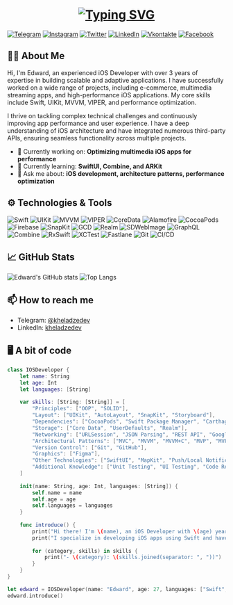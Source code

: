 <h1 align="center">
<a href="https://git.io/typing-svg"><img src="https://readme-typing-svg.herokuapp.com?font=Fira+Code&size=45&pause=1000&color=0EA293&center=true&vCenter=true&width=1000&lines=Hello+there!;I'm+Edward,+iOS+Developer" alt="Typing SVG" /></a>
</h1>

[![Telegram](https://img.shields.io/badge/-Telegram-090909?style=for-the-badge&logo=telegram&logoColor=27A0D9)](https://t.me/kheladzedev)
[![Instagram](https://img.shields.io/badge/-Instagram-090909?style=for-the-badge&logo=instagram&logoColor=B4068E)](https://www.instagram.com/kheladzedev)
[![Twitter](https://img.shields.io/badge/-Twitter-090909?style=for-the-badge&logo=Twitter&logoColor=1C9DEB)](https://twitter.com/kheladzedev)
[![LinkedIn](https://img.shields.io/badge/-LinkedIn-090909?style=for-the-badge&logo=linkedin&logoColor=007BB6)](https://www.linkedin.com/in/kheladzedev)
[![Vkontakte](https://img.shields.io/badge/-Vkontakte-090909?style=for-the-badge&logo=Vk&logoColor=4F7DB3)](https://vk.com/kheladzedev)
[![Facebook](https://img.shields.io/badge/-Facebook-090909?style=for-the-badge&logo=Facebook&logoColor=1195F5)](https://www.facebook.com/kheladzedev)

## 🧑‍💻 About Me
Hi, I'm Edward, an experienced iOS Developer with over 3 years of expertise in building scalable and adaptive applications. I have successfully worked on a wide range of projects, including e-commerce, multimedia streaming apps, and high-performance iOS applications. My core skills include Swift, UIKit, MVVM, VIPER, and performance optimization.

I thrive on tackling complex technical challenges and continuously improving app performance and user experience. I have a deep understanding of iOS architecture and have integrated numerous third-party APIs, ensuring seamless functionality across multiple projects.

- 🔭 Currently working on: **Optimizing multimedia iOS apps for performance**
- 🌱 Currently learning: **SwiftUI, Combine, and ARKit**
- 💬 Ask me about: **iOS development, architecture patterns, performance optimization**

## ⚙️ Technologies & Tools
![Swift](https://img.shields.io/badge/Swift-F05138?style=for-the-badge&logo=swift&logoColor=white)
![UIKit](https://img.shields.io/badge/UIKit-2396F3?style=for-the-badge&logo=apple&logoColor=white)
![MVVM](https://img.shields.io/badge/MVVM-2C2E3E?style=for-the-badge&logo=m&logoColor=white)
![VIPER](https://img.shields.io/badge/VIPER-764ABC?style=for-the-badge&logo=vip&logoColor=white)
![CoreData](https://img.shields.io/badge/CoreData-1572B6?style=for-the-badge&logo=apple&logoColor=white)
![Alamofire](https://img.shields.io/badge/Alamofire-EE4C2C?style=for-the-badge&logo=alamofire&logoColor=white)
![CocoaPods](https://img.shields.io/badge/CocoaPods-E34F26?style=for-the-badge&logo=cocoapods&logoColor=white)
![Firebase](https://img.shields.io/badge/Firebase-FFCA28?style=for-the-badge&logo=firebase&logoColor=white)
![SnapKit](https://img.shields.io/badge/SnapKit-33B5E5?style=for-the-badge&logo=snapkit&logoColor=white)
![GCD](https://img.shields.io/badge/GCD-FF4081?style=for-the-badge&logo=gcd&logoColor=white)
![Realm](https://img.shields.io/badge/Realm-39477F?style=for-the-badge&logo=realm&logoColor=white)
![SDWebImage](https://img.shields.io/badge/SDWebImage-0A0A0A?style=for-the-badge&logo=sdwebimage&logoColor=white)
![GraphQL](https://img.shields.io/badge/GraphQL-E10098?style=for-the-badge&logo=graphql&logoColor=white)
![Combine](https://img.shields.io/badge/Combine-FF4785?style=for-the-badge&logo=combine&logoColor=white)
![RxSwift](https://img.shields.io/badge/RxSwift-DD0B78?style=for-the-badge&logo=rxswift&logoColor=white)
![XCTest](https://img.shields.io/badge/XCTest-83C9F4?style=for-the-badge&logo=xcode&logoColor=white)
![Fastlane](https://img.shields.io/badge/Fastlane-00F200?style=for-the-badge&logo=fastlane&logoColor=white)
![Git](https://img.shields.io/badge/Git-F05032?style=for-the-badge&logo=git&logoColor=white)
![CI/CD](https://img.shields.io/badge/CI%2FCD-00C853?style=for-the-badge&logo=continuous-integration&logoColor=white)



## 📈 GitHub Stats
![Edward's GitHub stats](https://github-readme-stats.vercel.app/api?username=kheladzedev&show_icons=true&theme=radical)
![Top Langs](https://github-readme-stats.vercel.app/api/top-langs/?username=kheladzedev&layout=compact&theme=radical)


## 📫 How to reach me
- Telegram: [@kheladzedev](https://t.me/kheladzedev)
- LinkedIn: [kheladzedev](https://www.linkedin.com/in/kheladzedev)

## 🖥️ A bit of code

```swift
class IOSDeveloper {
    let name: String
    let age: Int
    let languages: [String]
    
    var skills: [String: [String]] = [
        "Principles": ["OOP", "SOLID"],
        "Layout": ["UIKit", "AutoLayout", "SnapKit", "Storyboard"],
        "Dependencies": ["CocoaPods", "Swift Package Manager", "Carthage"],
        "Storage": ["Core Data", "UserDefaults", "Realm"],
        "Networking": ["URLSession", "JSON Parsing", "REST API", "Google", "Firebase"],
        "Architectural Patterns": ["MVC", "MVVM", "MVVM+C", "MVP", "MVP+C"],
        "Version Control": ["Git", "GitHub"],
        "Graphics": ["Figma"],
        "Other Technologies": ["SwiftUI", "MapKit", "Push/Local Notifications", "Multimedia (AVFoundation, Core Audio, AVKit)", "App Store/TestFlight"],
        "Additional Knowledge": ["Unit Testing", "UI Testing", "Code Review", "Performance Optimization"]
    ]
    
    init(name: String, age: Int, languages: [String]) {
        self.name = name
        self.age = age
        self.languages = languages
    }
    
    func introduce() {
        print("Hi there! I'm \(name), an iOS Developer with \(age) years of experience.")
        print("I specialize in developing iOS apps using Swift and have a strong skillset:")
        
        for (category, skills) in skills {
            print("- \(category): \(skills.joined(separator: ", "))")
        }
    }
}

let edward = IOSDeveloper(name: "Edward", age: 27, languages: ["Swift", "Objective-C", "Python"])
edward.introduce()

